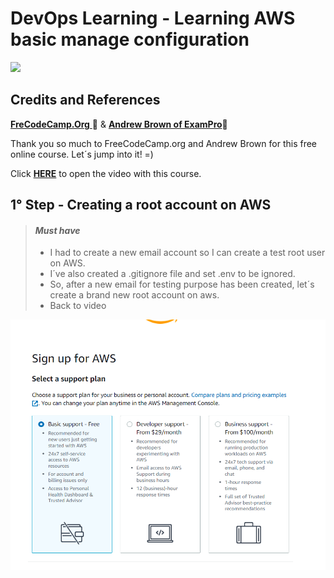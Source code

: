 # DevOps Learning - Learning AWS basic manage configuration 
![](https://img.shields.io/github/license/leandro-gehlen/BL-clean-architecture-node-api)  


## Credits and References  

[**FreCodeCamp.Org** ](https://www.youtube.com/@freecodecamp)🚀
&
[**Andrew Brown of ExamPro**](https://www.youtube.com/channel/UC2EsmbKnDNE7y1N3nZYCuGw)🚀

Thank you so much to FreeCodeCamp.org and Andrew Brown for this free online course.
Let´s jump into it! =)

Click [**HERE**](https://www.youtube.com/watch?v=U3VSJhaC4kc&t=3899s) to open the video with this course.

## 1° Step - Creating a root account on AWS

> #### *Must have*
> 
> - I had to create a new email account so I can create a test root user on AWS.
> - I´ve also created a .gitignore file and set .env to be ignored.
> - So, after a new email for testing purpose has been created, let´s create a brand new root account on aws.
> - Back to video

![](https://raw.githubusercontent.com/Leandro-Gehlen/DevOpsL-AWS-Basic-Management-Config/main/images/2023-04-22%2000_53_25-AWS%20Console%20-%20Signup.png)




